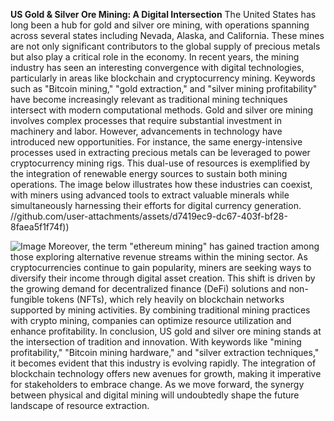 **US Gold & Silver Ore Mining: A Digital Intersection**
The United States has long been a hub for gold and silver ore mining, with operations spanning across several states including Nevada, Alaska, and California. These mines are not only significant contributors to the global supply of precious metals but also play a critical role in the economy. In recent years, the mining industry has seen an interesting convergence with digital technologies, particularly in areas like blockchain and cryptocurrency mining. Keywords such as "Bitcoin mining," "gold extraction," and "silver mining profitability" have become increasingly relevant as traditional mining techniques intersect with modern computational methods.
Gold and silver ore mining involves complex processes that require substantial investment in machinery and labor. However, advancements in technology have introduced new opportunities. For instance, the same energy-intensive processes used in extracting precious metals can be leveraged to power cryptocurrency mining rigs. This dual-use of resources is exemplified by the integration of renewable energy sources to sustain both mining operations. The image below illustrates how these industries can coexist, with miners using advanced tools to extract valuable minerals while simultaneously harnessing their efforts for digital currency generation.
 //github.com/user-attachments/assets/d7419ec9-dc67-403f-bf28-8faea5f1f74f))

![Image](https://github.com/user-attachments/assets/d7419ec9-dc67-403f-bf28-8faea5f1f74f)
Moreover, the term "ethereum mining" has gained traction among those exploring alternative revenue streams within the mining sector. As cryptocurrencies continue to gain popularity, miners are seeking ways to diversify their income through digital asset creation. This shift is driven by the growing demand for decentralized finance (DeFi) solutions and non-fungible tokens (NFTs), which rely heavily on blockchain networks supported by mining activities. By combining traditional mining practices with crypto mining, companies can optimize resource utilization and enhance profitability.
In conclusion, US gold and silver ore mining stands at the intersection of tradition and innovation. With keywords like "mining profitability," "Bitcoin mining hardware," and "silver extraction techniques," it becomes evident that this industry is evolving rapidly. The integration of blockchain technology offers new avenues for growth, making it imperative for stakeholders to embrace change. As we move forward, the synergy between physical and digital mining will undoubtedly shape the future landscape of resource extraction.
